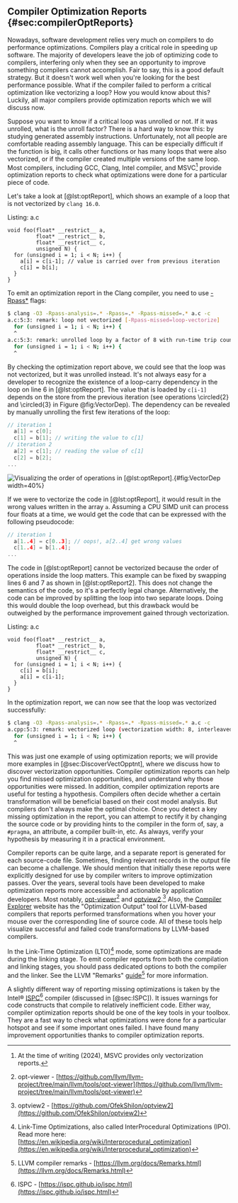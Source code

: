 ## Compiler Optimization Reports {#sec:compilerOptReports}

Nowadays, software development relies very much on compilers to do performance optimizations. Compilers play a critical role in speeding up software. The majority of developers leave the job of optimizing code to compilers, interfering only when they see an opportunity to improve something compilers cannot accomplish. Fair to say, this is a good default strategy. But it doesn't work well when you're looking for the best performance possible. What if the compiler failed to perform a critical optimization like vectorizing a loop? How you would know about this? Luckily, all major compilers provide optimization reports which we will discuss now.

Suppose you want to know if a critical loop was unrolled or not. If it was unrolled, what is the unroll factor? There is a hard way to know this: by studying generated assembly instructions. Unfortunately, not all people are comfortable reading assembly language. This can be especially difficult if the function is big, it calls other functions or has many loops that were also vectorized, or if the compiler created multiple versions of the same loop. Most compilers, including GCC, Clang, Intel compiler, and MSVC[^9] provide optimization reports to check what optimizations were done for a particular piece of code.

Let's take a look at [@lst:optReport], which shows an example of a loop that is not vectorized by `clang 16.0`.

Listing: a.c

~~~~ {#lst:optReport .cpp .numberLines}
void foo(float* __restrict__ a, 
         float* __restrict__ b, 
         float* __restrict__ c,
         unsigned N) {
  for (unsigned i = 1; i < N; i++) {
    a[i] = c[i-1]; // value is carried over from previous iteration
    c[i] = b[i];
  }
}
~~~~~~~~~~~~~~~~~~~~~~~~~~~~~~~~~~~~~~~~~~~~~~~~~

To emit an optimization report in the Clang compiler, you need to use [-Rpass*](https://llvm.org/docs/Vectorizers.html#diagnostics) flags:

```bash
$ clang -O3 -Rpass-analysis=.* -Rpass=.* -Rpass-missed=.* a.c -c
a.c:5:3: remark: loop not vectorized [-Rpass-missed=loop-vectorize]
  for (unsigned i = 1; i < N; i++) {
  ^
a.c:5:3: remark: unrolled loop by a factor of 8 with run-time trip count [-Rpass=loop-unroll]
  for (unsigned i = 1; i < N; i++) {
  ^
```

By checking the optimization report above, we could see that the loop was not vectorized, but it was unrolled instead. It's not always easy for a developer to recognize the existence of a loop-carry dependency in the loop on line 6 in [@lst:optReport]. The value that is loaded by `c[i-1]` depends on the store from the previous iteration (see operations \circled{2} and \circled{3} in Figure @fig:VectorDep). The dependency can be revealed by manually unrolling the first few iterations of the loop:

```cpp
// iteration 1
  a[1] = c[0];
  c[1] = b[1]; // writing the value to c[1]
// iteration 2
  a[2] = c[1]; // reading the value of c[1]
  c[2] = b[2];
...
```

![Visualizing the order of operations in [@lst:optReport].](../../img/perf-analysis/VectorDep.png){#fig:VectorDep width=40%}

If we were to vectorize the code in [@lst:optReport], it would result in the wrong values written in the array `a`. Assuming a CPU SIMD unit can process four floats at a time, we would get the code that can be expressed with the following pseudocode:

```cpp
// iteration 1
  a[1..4] = c[0..3]; // oops!, a[2..4] get wrong values
  c[1..4] = b[1..4]; 
...
```

The code in [@lst:optReport] cannot be vectorized because the order of operations inside the loop matters. This example can be fixed by swapping lines 6 and 7 as shown in [@lst:optReport2]. This does not change the semantics of the code, so it's a perfectly legal change. Alternatively, the code can be improved by splitting the loop into two separate loops. Doing this would double the loop overhead, but this drawback would be outweighed by the performance improvement gained through vectorization.

Listing: a.c

~~~~ {#lst:optReport2 .cpp .numberLines}
void foo(float* __restrict__ a, 
         float* __restrict__ b, 
         float* __restrict__ c,
         unsigned N) {
  for (unsigned i = 1; i < N; i++) {
    c[i] = b[i];
    a[i] = c[i-1];
  }
}
~~~~~~~~~~~~~~~~~~~~~~~~~~~~~~~~~~~~~~~~~~~~~~~~~

In the optimization report, we can now see that the loop was vectorized successfully:

```bash
$ clang -O3 -Rpass-analysis=.* -Rpass=.* -Rpass-missed=.* a.c -c
a.cpp:5:3: remark: vectorized loop (vectorization width: 8, interleaved count: 4) [-Rpass=loop-vectorize]
  for (unsigned i = 1; i < N; i++) {
  ^
```

This was just one example of using optimization reports; we will provide more examples in [@sec:DiscoverVectOpptnt], where we discuss how to discover vectorization opportunities. Compiler optimization reports can help you find missed optimization opportunities, and understand why those opportunities were missed. In addition, compiler optimization reports are useful for testing a hypothesis. Compilers often decide whether a certain transformation will be beneficial based on their cost model analysis. But compilers don't always make the optimal choice. Once you detect a key missing optimization in the report, you can attempt to rectify it by changing the source code or by providing hints to the compiler in the form of, say, a `#pragma`, an attribute, a compiler built-in, etc. As always, verify your hypothesis by measuring it in a practical environment.

Compiler reports can be quite large, and a separate report is generated for each source-code file. Sometimes, finding relevant records in the output file can become a challenge. We should mention that initially these reports were explicitly designed for use by compiler writers to improve optimization passes. Over the years, several tools have been developed to make optimization reports more accessible and actionable by application developers. Most notably, [opt-viewer](https://github.com/llvm/llvm-project/tree/main/llvm/tools/opt-viewer)[^7] and [optview2](https://github.com/OfekShilon/optview2).[^8] Also, the [Compiler Explorer](https://godbolt.org/) website has the "Optimization Output" tool for LLVM-based compilers that reports performed transformations when you hover your mouse over the corresponding line of source code. All of these tools help visualize successful and failed code transformations by LLVM-based compilers.

In the Link-Time Optimization (LTO)[^5] mode, some optimizations are made during the linking stage. To emit compiler reports from both the compilation and linking stages, you should pass dedicated options to both the compiler and the linker. See the LLVM "Remarks" [guide](https://llvm.org/docs/Remarks.html)[^6] for more information. 

A slightly different way of reporting missing optimizations is taken by the Intel® [ISPC](https://ispc.github.io/ispc.html)[^3] compiler (discussed in [@sec:ISPC]). It issues warnings for code constructs that compile to relatively inefficient code. Either way, compiler optimization reports should be one of the key tools in your toolbox. They are a fast way to check what optimizations were done for a particular hotspot and see if some important ones failed. I have found many improvement opportunities thanks to compiler optimization reports.

[^1]: Using compiler optimization pragmas - [https://easyperf.net/blog/2017/11/09/Multiversioning_by_trip_counts](https://easyperf.net/blog/2017/11/09/Multiversioning_by_trip_counts)
[^3]: ISPC - [https://ispc.github.io/ispc.html](https://ispc.github.io/ispc.html)
[^5]: Link-Time Optimizations, also called InterProcedural Optimizations (IPO). Read more here: [https://en.wikipedia.org/wiki/Interprocedural_optimization](https://en.wikipedia.org/wiki/Interprocedural_optimization)
[^6]: LLVM compiler remarks - [https://llvm.org/docs/Remarks.html](https://llvm.org/docs/Remarks.html)
[^7]: opt-viewer - [https://github.com/llvm/llvm-project/tree/main/llvm/tools/opt-viewer](https://github.com/llvm/llvm-project/tree/main/llvm/tools/opt-viewer)
[^8]: optview2 - [https://github.com/OfekShilon/optview2](https://github.com/OfekShilon/optview2)
[^9]: At the time of writing (2024), MSVC provides only vectorization reports.

